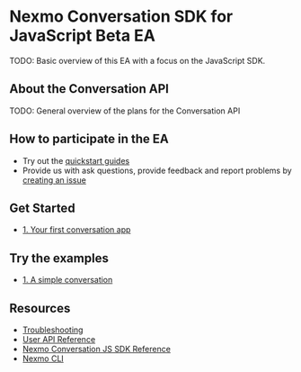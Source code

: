 # Nexmo Conversation SDK for JavaScript Beta EA

TODO: Basic overview of this EA with a focus on the JavaScript SDK.

## About the Conversation API

TODO: General overview of the plans for the Conversation API

## How to participate in the EA

* Try out the [quickstart guides](#get-started)
* Provide us with ask questions, provide feedback and report problems by [creating an issue](/../../issues/)

## Get Started

* [1. Your first conversation app](docs/getting-started.md)

## Try the examples

* [1. A simple conversation](examples/1-simple-conversation/)

## Resources

* [Troubleshooting](docs/troubleshooting.md)
* [User API Reference](docs/user-api-reference.md)
* [Nexmo Conversation JS SDK Reference](#todo)
* [Nexmo CLI](https://github.com/nexmo/nexmo-cli)